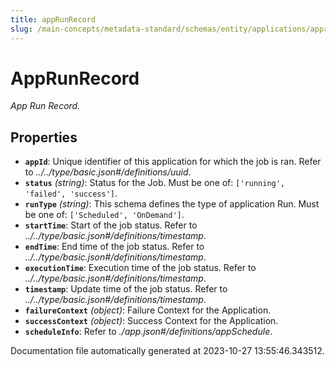 ```yaml
---
title: appRunRecord
slug: /main-concepts/metadata-standard/schemas/entity/applications/apprunrecord
---
```


# AppRunRecord

*App Run Record.*

## Properties

- **`appId`**: Unique identifier of this application for which the job is ran. Refer to *../../type/basic.json#/definitions/uuid*.
- **`status`** *(string)*: Status for the Job. Must be one of: `['running', 'failed', 'success']`.
- **`runType`** *(string)*: This schema defines the type of application Run. Must be one of: `['Scheduled', 'OnDemand']`.
- **`startTime`**: Start of the job status. Refer to *../../type/basic.json#/definitions/timestamp*.
- **`endTime`**: End time of the job status. Refer to *../../type/basic.json#/definitions/timestamp*.
- **`executionTime`**: Execution time of the job status. Refer to *../../type/basic.json#/definitions/timestamp*.
- **`timestamp`**: Update time of the job status. Refer to *../../type/basic.json#/definitions/timestamp*.
- **`failureContext`** *(object)*: Failure Context for the Application.
- **`successContext`** *(object)*: Success Context for the Application.
- **`scheduleInfo`**: Refer to *./app.json#/definitions/appSchedule*.


Documentation file automatically generated at 2023-10-27 13:55:46.343512.

